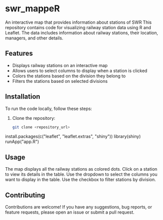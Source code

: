 # swr_mappeR
An interactive map that provides information about stations of SWR
This repository contains code for visualizing railway station data using R and Leaflet. The data includes information about railway stations, their location, managers, and other details.

## Features

- Displays railway stations on an interactive map
- Allows users to select columns to display when a station is clicked
- Colors the stations based on the division they belong to
- Filters the stations based on selected divisions

## Installation

To run the code locally, follow these steps:

1. Clone the repository:

   ```bash
   git clone <repository_url>
install.packages(c("leaflet", "leaflet.extras", "shiny"))
library(shiny)
runApp("app.R")
## Usage
The map displays all the railway stations as colored dots.
Click on a station to view its details in the table.
Use the dropdown to select the columns you want to display in the table.
Use the checkbox to filter stations by division.
## Contributing
Contributions are welcome! If you have any suggestions, bug reports, or feature requests, please open an issue or submit a pull request.
